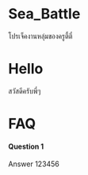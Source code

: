 # Sea_Battle
โปรเจ็คงานหลุ่มของครูตี้ตี๋
# Hello
สวัสดีครับพี่ๆ
# FAQ 

#### Question 1

Answer 123456